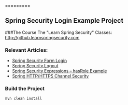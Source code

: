 =========

## Spring Security Login Example Project

###The Course
The "Learn Spring Security" Classes: http://github.learnspringsecurity.com

### Relevant Articles: 
- [Spring Security Form Login](http://www.baeldung.com/spring-security-login)
- [Spring Security Logout](http://www.baeldung.com/spring-security-logout)
- [Spring Security Expressions – hasRole Example](http://www.baeldung.com/spring-security-expressions-basic)
- [Spring HTTP/HTTPS Channel Security](http://www.baeldung.com/spring-channel-security-https)

### Build the Project
```
mvn clean install
```
